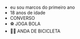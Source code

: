 - eu sou marcos do primeiro ano
- 18 anos  de idade  
- CONVERSO
- ⚽ JOGA BOLA 
- 🚴‍♀️ ANDA DE BICICLETA
 
